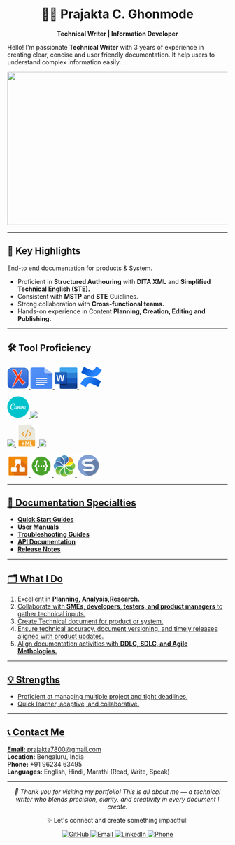 <h1 align="center">👩‍💻 Prajakta C. Ghonmode</h1>
<p align="center"><strong>Technical Writer | Information Developer</strong>  
  
Hello! I'm passionate **Technical Writer** with 3 years of experience in creating clear, concise and user friendly documentation. It help users to understand complex information easily.
</p>
<p align=center>
<img src=https://cdn.dribbble.com/users/1364029/screenshots/16093268/media/68e82a7fb4904614a9066d6b540c14b2.gif width=800 height=350
</p>


---

## 🎯 Key Highlights

End-to end documentation for products & System.

- Proficient in **Structured Authouring** with **DITA XML** and **Simplified Technical English (STE).**  
- Consistent with **MSTP** and **STE** Guidlines.  
- Strong collaboration with **Cross-functional teams.**  
- Hands-on experience in Content **Planning, Creation, Editing and Publishing.**
   
---

## 🛠️ Tool Proficiency
<p align="left">
 <a href="https://github.com/docmagician/docmagician/blob/42b7909b58a484ace3909c6b363fa3f5ec170d12/assets/">
    <img src="https://github.com/docmagician/docmagician/blob/42b7909b58a484ace3909c6b363fa3f5ec170d12/assets/OxygenXMLEditor_icon_2019.svg" width="49" height="49">
  </a>
 <a href="https://github.com/docmagician/docmagician/blob/42b7909b58a484ace3909c6b363fa3f5ec170d12/assets/">
  <img src="https://github.com/docmagician/docmagician/blob/42b7909b58a484ace3909c6b363fa3f5ec170d12/assets/Google_Docs_Logo.svg" width="51" height="49">
 </a>
  <a href="https://github.com/docmagician/docmagician/blob/42b7909b58a484ace3909c6b363fa3f5ec170d12/assets/">
  <img src="https://github.com/docmagician/docmagician/blob/42b7909b58a484ace3909c6b363fa3f5ec170d12/assets/Microsoft_Office_Word_Logo.svg" width="52" height="49">
 </a>
   <a href="https://github.com/docmagician/docmagician/blob/9ab300d111f3739c8f6ba912a4fe803a27224244/assets/">
  <img src="https://github.com/docmagician/docmagician/blob/9ab300d111f3739c8f6ba912a4fe803a27224244/assets/confluence-svgrepo-com.svg" width="55" height="55">
   </a>
</p>
<p align="left">
 <a href="https://github.com/docmagician/docmagician/blob/9ab300d111f3739c8f6ba912a4fe803a27224244/assets/canva.svg">
    <img src="https://github.com/docmagician/docmagician/blob/9ab300d111f3739c8f6ba912a4fe803a27224244/assets/canva.svg" width="49" height="49" />
  </a>
  <a href="https://skillicons.dev">
    <img src="https://skillicons.dev/icons?i=git,github,gitlab" />
  </a>
</p>
<p align="left">
  <a href="https://skillicons.dev">
    <img src="https://skillicons.dev/icons?i=html,md" />
  </a> 
 <a href="https://github.com/docmagician/docmagician/blob/070fb97dbffc4e275867984cb68e957683fec786/assets/xml.svg" />
    <img src="https://github.com/docmagician/docmagician/blob/070fb97dbffc4e275867984cb68e957683fec786/assets/xml.svg" width="49" height="49" />
  </a>
   <a href="https://skillicons.dev">
    <img src="https://skillicons.dev/icons?i=ai" />
  </a> 
   <p align="left">
 <a href="https://github.com/docmagician/docmagician/blob/9ab300d111f3739c8f6ba912a4fe803a27224244/assets/drawio-svgrepo-com.svg" />
    <img src="https://github.com/docmagician/docmagician/blob/9ab300d111f3739c8f6ba912a4fe803a27224244/assets/drawio-svgrepo-com.svg" width="49" height="49" />
  </a>
   <a href="https://github.com/docmagician/docmagician/blob/070fb97dbffc4e275867984cb68e957683fec786/assets/swagger-svgrepo-com%20(1).svg" />
      <img src="https://github.com/docmagician/docmagician/blob/070fb97dbffc4e275867984cb68e957683fec786/assets/swagger-svgrepo-com%20(1).svg" width="49" height="49" />
      <img src="https://github.com/docmagician/docmagician/blob/a01edceeec8be7b6f76e47cf482129bf4cef329e/assets/alfresco-svgrepo-com.svg" width="49" height="49" />
      <img src="https://github.com/docmagician/docmagician/blob/e6b4104f52aa51e2d88259e62d5321232406ccf0/assets/apps-snagit.svg" width="52" height="52" />
 <p align="left">
  
</p>


---

## 📝 Documentation Specialties

-  **Quick Start Guides**  
-  **User Manuals**  
-  **Troubleshooting Guides**  
-  **API Documentation**  
-  **Release Notes**  

---

## 🗂️ What I Do

1. Excellent in **Planning, Analysis,Research.**
2. Collaborate with **SMEs, developers, testers, and product managers** to gather technical inputs.
3. Create Technical document for product or system.
4. Ensure technical accuracy, document versioning, and timely releases aligned with product updates.
5. Align documentation activities with **DDLC, SDLC, and Agile Methologies.**

---

## 💡 Strengths

- Proficient at managing multiple project and tight deadlines.
- Quick learner, adaptive, and collaborative.

---

## 📞 Contact Me

 **Email:** [prajakta7800@gmail.com](mailto:prajakta7800@gmail.com)  
 **Location:** Bengaluru, India  
 **Phone:** +91 96234 63495  
 **Languages:** English, Hindi, Marathi (Read, Write, Speak)

---


<p align="center"><em>🙏 Thank you for visiting my portfolio! This is all about me — a technical writer who blends precision, clarity, and creativity in every document I create.</em></p>

<p align="center">✨ Let's connect and create something impactful!</p>

<p align="center">
  <!-- GitHub -->
  <a href="https://github.com/your-username" target="_blank">
    <img src="https://img.shields.io/badge/GitHub-black?logo=github&logoColor=white" alt="GitHub" />
  </a>

  <!-- Email -->
  <a href="mailto:prajakta7800@gmail.com" target="_blank">
    <img src="https://img.shields.io/badge/Email-D14836?logo=gmail&logoColor=white" alt="Email" />
  </a>

  <!-- LinkedIn -->
  <a href="https://www.linkedin.com/in/your-linkedin-profile" target="_blank">
    <img src="https://img.shields.io/badge/LinkedIn-blue?logo=linkedin&logoColor=white" alt="LinkedIn" />
  </a>

  <!-- Phone (Note: only displays, doesn't call) -->
  <a href="tel:+919999999999" target="_blank">
    <img src="https://img.shields.io/badge/Phone-25D366?logo=whatsapp&logoColor=white" alt="Phone" />
  </a>
</p>









  
























